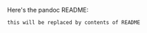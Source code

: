 Here's the pandoc README:

~~~~ {include="README"}
this will be replaced by contents of README
~~~~
